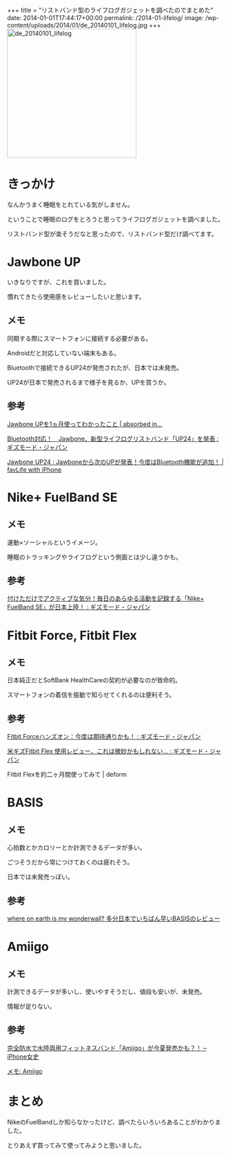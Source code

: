 +++
title = "リストバンド型のライフログガジェットを調べたのでまとめた"
date: 2014-01-01T17:44:17+00:00
permalink: /2014-01-lifelog/
image: /wp-content/uploads/2014/01/de_20140101_lifelog.jpg
+++
[<img src="http://5000164.jp/wp-content/uploads/2014/01/de_20140101_lifelog-300x300.jpg" alt="de_20140101_lifelog" width="300" height="300" class="aligncenter size-medium wp-image-1021" srcset="http://5000164.jp/wp-content/uploads/2014/01/de_20140101_lifelog-300x300.jpg 300w, http://5000164.jp/wp-content/uploads/2014/01/de_20140101_lifelog-150x150.jpg 150w, http://5000164.jp/wp-content/uploads/2014/01/de_20140101_lifelog.jpg 900w" sizes="(max-width: 300px) 100vw, 300px" />](http://5000164.jp/wp-content/uploads/2014/01/de_20140101_lifelog.jpg)

# きっかけ

なんかうまく睡眠をとれている気がしません。
  
ということで睡眠のログをとろうと思ってライフログガジェットを調べました。
  
リストバンド型が楽そうだなと思ったので、リストバンド型だけ調べてます。

# Jawbone UP

いきなりですが、これを買いました。
  
慣れてきたら使用感をレビューしたいと思います。 

## メモ

同期する際にスマートフォンに接続する必要がある。
  
Androidだと対応していない端末もある。
  
Bluetoothで接続できるUP24が発売されたが、日本では未発売。
  
UP24が日本で発売されるまで様子を見るか、UPを買うか。

## 参考

[Jawbone UPを1ヵ月使ってわかったこと | absorbed in&#8230;](http://hirsky.com/588.html)
  
[Bluetooth対応！　Jawbone、新型ライフログリストバンド「UP24」を発表 : ギズモード・ジャパン](http://www.gizmodo.jp/2013/11/jawboneup24bluetooth.html)
  
[Jawbone UP24 : Jawboneから次のUPが発表！今度はBluetooth機能が追加！ | favLife with iPhone](http://www.favlife.com/archives/16755)

# Nike+ FuelBand SE

## メモ

運動×ソーシャルというイメージ。
  
睡眠のトラッキングやライフログという側面とは少し違うかも。

## 参考

[付けただけでアクティブな気分！毎日のあらゆる活動を記録する「Nike+ FuelBand SE」が日本上陸！ : ギズモード・ジャパン](http://www.gizmodo.jp/2013/11/nike_fuelband_se_2.html)

# Fitbit Force, Fitbit Flex

## メモ

日本純正だとSoftBank HealthCareの契約が必要なのが致命的。
  
スマートフォンの着信を振動で知らせてくれるのは便利そう。

## 参考

[Fitbit Forceハンズオン：今度は期待通りかも！ : ギズモード・ジャパン](http://www.gizmodo.jp/2013/10/fitbit_force.html)
  
[米ギズFitbit Flex 使用レビュー、これは微妙かもしれない&#8230; : ギズモード・ジャパン](http://www.gizmodo.jp/2013/05/fitbit_flex.html)
  
Fitbit Flexを約二ヶ月間使ってみて | deform

# BASIS

## メモ

心拍数とかカロリーとか計測できるデータが多い。
  
ごつそうだから常につけておくのは疲れそう。
  
日本では未発売っぽい。

## 参考

[where on earth is my wonderwall? 多分日本でいちばん早いBASISのレビュー](http://qwerty1234567890.blog116.fc2.com/blog-entry-319.html)

# Amiigo

## メモ

計測できるデータが多いし、使いやすそうだし、値段も安いが、未発売。
  
情報が足りない。

## 参考

[完全防水で水陸両用フィットネスバンド「Amiigo」が今夏発売かも？！ &#8211; iPhone女史](http://www.iphone-girl.jp/2013/06/273902/)
  
[メモ: Amiigo](http://hcondo2000.blogspot.jp/search/label/Amiigo)

# まとめ

NikeのFuelBandしか知らなかったけど、調べたらいろいろあることがわかりました。
  
とりあえず買ってみて使ってみようと思いました。
